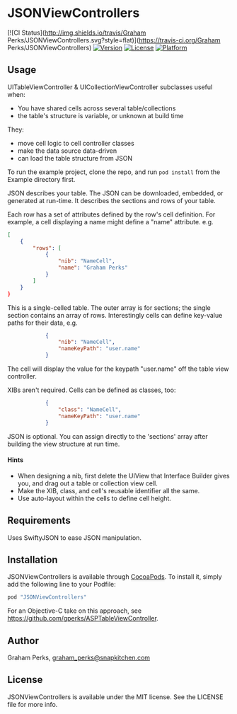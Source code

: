 # JSONViewControllers

[![CI Status](http://img.shields.io/travis/Graham Perks/JSONViewControllers.svg?style=flat)](https://travis-ci.org/Graham Perks/JSONViewControllers)
[![Version](https://img.shields.io/cocoapods/v/JSONViewControllers.svg?style=flat)](http://cocoapods.org/pods/JSONViewControllers)
[![License](https://img.shields.io/cocoapods/l/JSONViewControllers.svg?style=flat)](http://cocoapods.org/pods/JSONViewControllers)
[![Platform](https://img.shields.io/cocoapods/p/JSONViewControllers.svg?style=flat)](http://cocoapods.org/pods/JSONViewControllers)

## Usage

UITableViewController & UICollectionViewController subclasses useful when:

* You have shared cells across several table/collections
* the table's structure is variable, or unknown at build time

They:

* move cell logic to cell controller classes
* make the data source data-driven
* can load the table structure from JSON


To run the example project, clone the repo, and run `pod install` from the Example directory first.

JSON describes your table. The JSON can be downloaded, embedded, or generated at run-time. It describes the sections and rows of your table.

Each row has a set of attributes defined by the row's cell definition. For example, a cell displaying a name might define a "name" attribute. e.g.

```json
[
    {
        "rows": [
            {
                "nib": "NameCell",
                "name": "Graham Perks"
            }
        ]
    }
}
```

This is a single-celled table. The outer array is for sections; the single section contains an array of rows. Interestingly cells can define key-value paths for their data, e.g.

```json
            {
                "nib": "NameCell",
                "nameKeyPath": "user.name"
            }
```
The cell will display the value for the keypath "user.name" off the table view controller.

XIBs aren't required. Cells can be defined as classes, too:
```json
            {
                "class": "NameCell",
                "nameKeyPath": "user.name"
            }
```

JSON is optional. You can assign directly to the 'sections' array after building the view structure at run time.

#### Hints

- When designing a nib, first delete the UIView that Interface Builder gives you, and drag out a table or collection view cell.
- Make the XIB, class, and cell's reusable identifier all the same.
- Use auto-layout within the cells to define cell height.

## Requirements

Uses SwiftyJSON to ease JSON manipulation.

## Installation

JSONViewControllers is available through [CocoaPods](http://cocoapods.org). To install
it, simply add the following line to your Podfile:

```ruby
pod "JSONViewControllers"
```

For an Objective-C take on this approach, see https://github.com/gperks/ASPTableViewController.

## Author

Graham Perks, graham_perks@snapkitchen.com

## License

JSONViewControllers is available under the MIT license. See the LICENSE file for more info.
